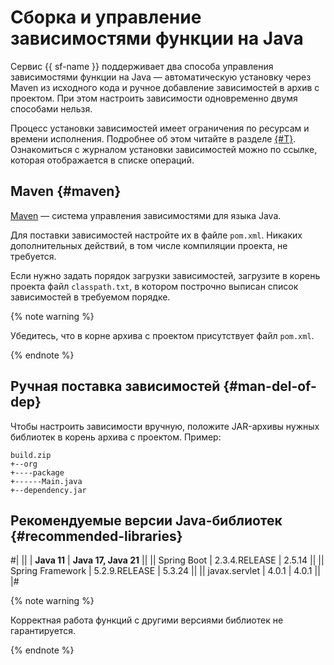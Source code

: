 # Сборка и управление зависимостями функции на Java

Сервис {{ sf-name }} поддерживает два способа управления зависимостями функции на Java — автоматическую установку через Maven из исходного кода и ручное добавление зависимостей в архив с проектом. При этом настроить зависимости одновременно двумя способами нельзя.

Процесс установки зависимостей имеет ограничения по ресурсам и времени исполнения. Подробнее об этом читайте в разделе [{#T}](../../concepts/limits.md). Ознакомиться с журналом установки зависимостей можно по ссылке, которая отображается в списке операций.

## Maven {#maven}

[Maven](https://maven.apache.org/) — система управления зависимостями для языка Java.

Для поставки зависимостей настройте их в файле `pom.xml`. Никаких дополнительных действий, в том числе компиляции проекта, не требуется.

Если нужно задать порядок загрузки зависимостей, загрузите в корень проекта файл `classpath.txt`, в котором построчно выписан список зависимостей в требуемом порядке.

{% note warning %}

Убедитесь, что в корне архива с проектом присутствует файл `pom.xml`.

{% endnote %}

## Ручная поставка зависимостей {#man-del-of-dep}

Чтобы настроить зависимости вручную, положите JAR-архивы нужных библиотек в корень архива с проектом. Пример:

```text
build.zip
+--org
+----package
+------Main.java
+--dependency.jar
```

## Рекомендуемые версии Java-библиотек {#recommended-libraries}

#|
||                  | **Java 11**       | **Java 17, Java 21** ||
|| Spring Boot      | 2.3.4.RELEASE     | 2.5.14               ||
|| Spring Framework | 5.2.9.RELEASE     | 5.3.24               ||
|| javax.servlet    | 4.0.1             | 4.0.1                ||
|#

{% note warning %}

Корректная работа функций с другими версиями библиотек не гарантируется.

{% endnote %}

